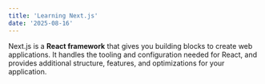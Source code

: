 ```yaml
---
title: 'Learning Next.js'
date: '2025-08-16'
---
```


Next.js is a **React framework** that gives you building blocks to create web applications. It handles the tooling and configuration needed for React, and provides additional structure, features, and optimizations for your application.
